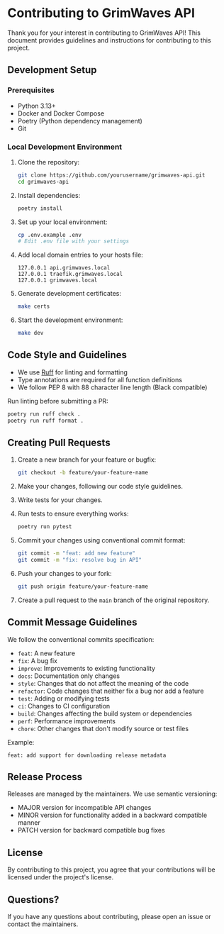 # Contributing to GrimWaves API

Thank you for your interest in contributing to GrimWaves API! This document provides guidelines and instructions for contributing to this project.

## Development Setup

### Prerequisites

- Python 3.13+
- Docker and Docker Compose
- Poetry (Python dependency management)
- Git

### Local Development Environment

1. Clone the repository:
   ```bash
   git clone https://github.com/yourusername/grimwaves-api.git
   cd grimwaves-api
   ```

2. Install dependencies:
   ```bash
   poetry install
   ```

3. Set up your local environment:
   ```bash
   cp .env.example .env
   # Edit .env file with your settings
   ```

4. Add local domain entries to your hosts file:
   ```
   127.0.0.1 api.grimwaves.local
   127.0.0.1 traefik.grimwaves.local
   127.0.0.1 grimwaves.local
   ```

5. Generate development certificates:
   ```bash
   make certs
   ```

6. Start the development environment:
   ```bash
   make dev
   ```

## Code Style and Guidelines

- We use [Ruff](https://github.com/astral-sh/ruff) for linting and formatting
- Type annotations are required for all function definitions
- We follow PEP 8 with 88 character line length (Black compatible)

Run linting before submitting a PR:
```bash
poetry run ruff check .
poetry run ruff format .
```

## Creating Pull Requests

1. Create a new branch for your feature or bugfix:
   ```bash
   git checkout -b feature/your-feature-name
   ```

2. Make your changes, following our code style guidelines.

3. Write tests for your changes.

4. Run tests to ensure everything works:
   ```bash
   poetry run pytest
   ```

5. Commit your changes using conventional commit format:
   ```bash
   git commit -m "feat: add new feature"
   git commit -m "fix: resolve bug in API"
   ```

6. Push your changes to your fork:
   ```bash
   git push origin feature/your-feature-name
   ```

7. Create a pull request to the `main` branch of the original repository.

## Commit Message Guidelines

We follow the conventional commits specification:

- `feat`: A new feature
- `fix`: A bug fix
- `improve`: Improvements to existing functionality
- `docs`: Documentation only changes
- `style`: Changes that do not affect the meaning of the code
- `refactor`: Code changes that neither fix a bug nor add a feature
- `test`: Adding or modifying tests
- `ci`: Changes to CI configuration
- `build`: Changes affecting the build system or dependencies
- `perf`: Performance improvements
- `chore`: Other changes that don't modify source or test files

Example:
```
feat: add support for downloading release metadata
```

## Release Process

Releases are managed by the maintainers. We use semantic versioning:

- MAJOR version for incompatible API changes
- MINOR version for functionality added in a backward compatible manner
- PATCH version for backward compatible bug fixes

## License

By contributing to this project, you agree that your contributions will be licensed under the project's license.

## Questions?

If you have any questions about contributing, please open an issue or contact the maintainers. 